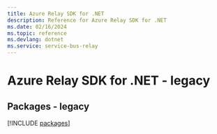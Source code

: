 ```yaml
---
title: Azure Relay SDK for .NET
description: Reference for Azure Relay SDK for .NET
ms.date: 02/16/2024
ms.topic: reference
ms.devlang: dotnet
ms.service: service-bus-relay
---
```

# Azure Relay SDK for .NET - legacy
## Packages - legacy
[!INCLUDE [packages](relay-index.md)]